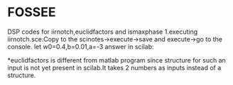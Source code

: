 # FOSSEE
DSP codes for iirnotch,euclidfactors and ismaxphase
1.executing iirnotch.sce:Copy to the scinotes->execute->save and execute->go to the console.
let w0=0.4,b=0.01,a=-3
answer in scilab:



*euclidfactors is different from matlab program since structure for such an input is not yet present in scilab.It takes 2 numbers as inputs instead of a structure.

